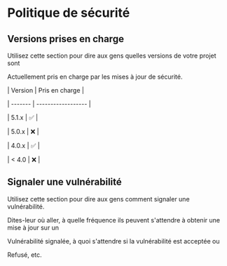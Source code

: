 # Politique de sécurité

## Versions prises en charge

Utilisez cette section pour dire aux gens quelles versions de votre projet sont

Actuellement pris en charge par les mises à jour de sécurité.

| Version | Pris en charge |

| ------- | ------------------ |

| 5.1.x | :white_check_mark: |

| 5.0.x | :x: |

| 4.0.x | :white_check_mark: |

| < 4.0 | :x: |

## Signaler une vulnérabilité

Utilisez cette section pour dire aux gens comment signaler une vulnérabilité.

Dites-leur où aller, à quelle fréquence ils peuvent s'attendre à obtenir une mise à jour sur un

Vulnérabilité signalée, à quoi s'attendre si la vulnérabilité est acceptée ou

Refusé, etc.
